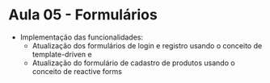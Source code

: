 # Aula 05 - Formulários
- Implementação das funcionalidades:
    - Atualização dos formulários de login e registro usando o conceito de template-driven e
    - Atualização do formulário de cadastro de produtos usando o conceito de reactive forms